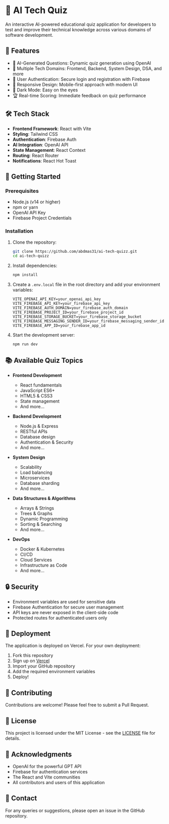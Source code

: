 # 🚀 AI Tech Quiz

An interactive AI-powered educational quiz application for developers to test and improve their technical knowledge across various domains of software development.

## 🌟 Features

- 🤖 AI-Generated Questions: Dynamic quiz generation using OpenAI
- 🎯 Multiple Tech Domains: Frontend, Backend, System Design, DSA, and more
- 🔐 User Authentication: Secure login and registration with Firebase
- 📱 Responsive Design: Mobile-first approach with modern UI
- 🎨 Dark Mode: Easy on the eyes
- 🏆 Real-time Scoring: Immediate feedback on quiz performance

## 🛠️ Tech Stack

- **Frontend Framework**: React with Vite
- **Styling**: Tailwind CSS
- **Authentication**: Firebase Auth
- **AI Integration**: OpenAI API
- **State Management**: React Context
- **Routing**: React Router
- **Notifications**: React Hot Toast

## 🚀 Getting Started

### Prerequisites

- Node.js (v14 or higher)
- npm or yarn
- OpenAI API Key
- Firebase Project Credentials

### Installation

1. Clone the repository:
   ```bash
   git clone https://github.com/abdmas31/ai-tech-quizz.git
   cd ai-tech-quizz
   ```

2. Install dependencies:
   ```bash
   npm install
   ```

3. Create a `.env.local` file in the root directory and add your environment variables:
   ```env
   VITE_OPENAI_API_KEY=your_openai_api_key
   VITE_FIREBASE_API_KEY=your_firebase_api_key
   VITE_FIREBASE_AUTH_DOMAIN=your_firebase_auth_domain
   VITE_FIREBASE_PROJECT_ID=your_firebase_project_id
   VITE_FIREBASE_STORAGE_BUCKET=your_firebase_storage_bucket
   VITE_FIREBASE_MESSAGING_SENDER_ID=your_firebase_messaging_sender_id
   VITE_FIREBASE_APP_ID=your_firebase_app_id
   ```

4. Start the development server:
   ```bash
   npm run dev
   ```

## 📚 Available Quiz Topics

- **Frontend Development**
  - React fundamentals
  - JavaScript ES6+
  - HTML5 & CSS3
  - State management
  - And more...

- **Backend Development**
  - Node.js & Express
  - RESTful APIs
  - Database design
  - Authentication & Security
  - And more...

- **System Design**
  - Scalability
  - Load balancing
  - Microservices
  - Database sharding
  - And more...

- **Data Structures & Algorithms**
  - Arrays & Strings
  - Trees & Graphs
  - Dynamic Programming
  - Sorting & Searching
  - And more...

- **DevOps**
  - Docker & Kubernetes
  - CI/CD
  - Cloud Services
  - Infrastructure as Code
  - And more...

## 🔒 Security

- Environment variables are used for sensitive data
- Firebase Authentication for secure user management
- API keys are never exposed in the client-side code
- Protected routes for authenticated users only

## 🚀 Deployment

The application is deployed on Vercel. For your own deployment:

1. Fork this repository
2. Sign up on [Vercel](https://vercel.com)
3. Import your GitHub repository
4. Add the required environment variables
5. Deploy!

## 🤝 Contributing

Contributions are welcome! Please feel free to submit a Pull Request.

## 📝 License

This project is licensed under the MIT License - see the [LICENSE](LICENSE) file for details.

## 🙏 Acknowledgments

- OpenAI for the powerful GPT API
- Firebase for authentication services
- The React and Vite communities
- All contributors and users of this application

## 📧 Contact

For any queries or suggestions, please open an issue in the GitHub repository.
